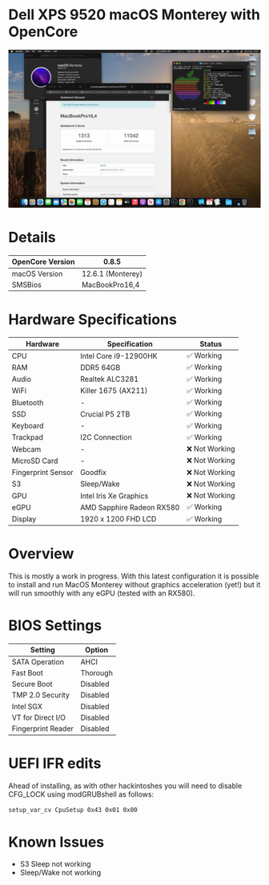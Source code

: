 # Dell XPS 9520 macOS Monterey with OpenCore

![hackintosh](./screenshot/screen.jpg)

# Details

| OpenCore Version | 0.8.5 |
| --- | --- |
| macOS Version | 12.6.1 (Monterey) |
| SMSBios | MacBookPro16,4 |

# Hardware Specifications

| Hardware | Specification | Status |
| --- | --- | --- |
| CPU | Intel Core i9-12900HK | ✅ Working |
| RAM | DDR5 64GB | ✅ Working |
| Audio | Realtek ALC3281 | ✅ Working |
| WiFi | Killer 1675 (AX211) | ✅ Working |
| Bluetooth | - | ✅ Working |
| SSD | Crucial P5 2TB | ✅ Working |
| Keyboard | - | ✅ Working |
| Trackpad | I2C Connection | ✅ Working |
| Webcam | - | ❌ Not Working |
| MicroSD Card | - |  ❌ Not Working |
| Fingerprint Sensor | Goodfix | ❌ Not Working |
| S3 | Sleep/Wake | ❌ Not Working |
| GPU | Intel Iris Xe Graphics | ❌ Not Working |
| eGPU | AMD Sapphire Radeon RX580 | ✅ Working |
| Display | 1920 x 1200 FHD LCD | ✅ Working |

# Overview

This is mostly a work in progress. With this latest configuration it is 
possible to install and run MacOS Monterey without graphics acceleration 
(yet!) but it will run smoothly with any eGPU (tested with an RX580).

# BIOS Settings

| Setting | Option |
| --- | --- |
| SATA Operation | AHCI |
| Fast Boot | Thorough |
| Secure Boot | Disabled |
| TMP 2.0 Security | Disabled |
| Intel SGX | Disabled |
| VT for Direct I/O | Disabled |
| Fingerprint Reader | Disabled |

# UEFI IFR edits
Ahead of installing, as with other hackintoshes you will need to disable 
CFG_LOCK using modGRUBshell as follows:

```bash
setup_var_cv CpuSetup 0x43 0x01 0x00
```

# Known Issues

- S3 Sleep not working
- Sleep/Wake not working

